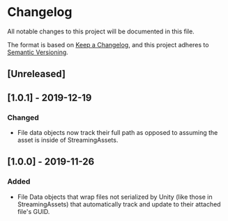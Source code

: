 # Changelog

All notable changes to this project will be documented in this file.

The format is based on [Keep a Changelog](https://keepachangelog.com/en/1.0.0/),
and this project adheres to [Semantic Versioning](https://semver.org/spec/v2.0.0.html).

## [Unreleased]

## [1.0.1] - 2019-12-19

### Changed

- File data objects now track their full path as opposed to assuming the asset is inside of StreamingAssets.

## [1.0.0] - 2019-11-26

### Added

- File Data objects that wrap files not serialized by Unity (like those in StreamingAssets) that automatically track and update to their attached file's GUID.
